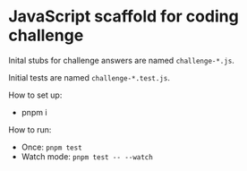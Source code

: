# JavaScript scaffold for coding challenge

Inital stubs for challenge answers are named `challenge-*.js`.

Initial tests are named `challenge-*.test.js`.

How to set up:
 * pnpm i

How to run:
 * Once: `pnpm test`
 * Watch mode: `pnpm test -- --watch`
